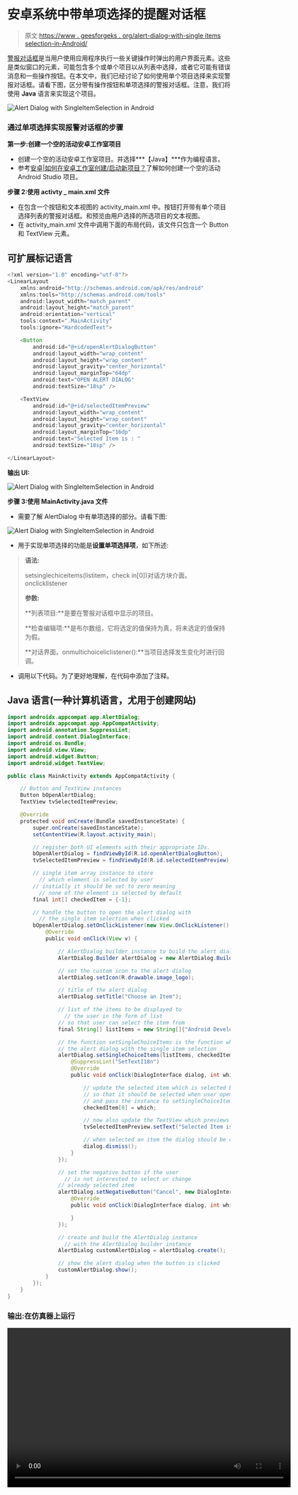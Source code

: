 # 安卓系统中带单项选择的提醒对话框

> 原文:[https://www . geesforgeks . org/alert-dialog-with-single items selection-in-Android/](https://www.geeksforgeeks.org/alert-dialog-with-singleitemselection-in-android/)

[警报对话框](https://www.geeksforgeeks.org/android-alert-dialog-box-and-how-to-create-it/)是当用户使用应用程序执行一些关键操作时弹出的用户界面元素。这些是类似窗口的元素，可能包含多个或单个项目以从列表中选择，或者它可能有错误消息和一些操作按钮。在本文中，我们已经讨论了如何使用单个项目选择来实现警报对话框。请看下图，区分带有操作按钮和单项选择的警报对话框。注意，我们将使用 **Java** 语言来实现这个项目。

![Alert Dialog with SingleItemSelection in Android](img/50a3ec80be547ffe3d96eda7aa20f0aa.png)

### **通过单项选择实现报警对话框的步骤**

**第一步:创建一个空的活动安卓工作室项目**

*   创建一个空的活动安卓工作室项目。并选择***【Java】***作为编程语言。
*   参考[安卓|如何在安卓工作室创建/启动新项目？](https://www.geeksforgeeks.org/android-how-to-create-start-a-new-project-in-android-studio/)了解如何创建一个空的活动 Android Studio 项目。

**步骤 2:使用 activty _ main.xml 文件**

*   在包含一个按钮和文本视图的 activity_main.xml 中。按钮打开带有单个项目选择列表的警报对话框。和预览由用户选择的所选项目的文本视图。
*   在 activity_main.xml 文件中调用下面的布局代码，该文件只包含一个 Button 和 TextView 元素。

## 可扩展标记语言

```java
<?xml version="1.0" encoding="utf-8"?>
<LinearLayout 
    xmlns:android="http://schemas.android.com/apk/res/android"
    xmlns:tools="http://schemas.android.com/tools"
    android:layout_width="match_parent"
    android:layout_height="match_parent"
    android:orientation="vertical"
    tools:context=".MainActivity"
    tools:ignore="HardcodedText">

    <Button
        android:id="@+id/openAlertDialogButton"
        android:layout_width="wrap_content"
        android:layout_height="wrap_content"
        android:layout_gravity="center_horizontal"
        android:layout_marginTop="64dp"
        android:text="OPEN ALERT DIALOG"
        android:textSize="18sp" />

    <TextView
        android:id="@+id/selectedItemPreview"
        android:layout_width="wrap_content"
        android:layout_height="wrap_content"
        android:layout_gravity="center_horizontal"
        android:layout_marginTop="16dp"
        android:text="Selected Item is : "
        android:textSize="18sp" />

</LinearLayout>
```

**输出 UI:**

![Alert Dialog with SingleItemSelection in Android](img/77da068493e8a21bcb7772e66abffd9d.png)

**步骤 3:使用 MainActivity.java 文件**

*   需要了解 AlertDialog 中有单项选择的部分。请看下图:

![Alert Dialog with SingleItemSelection in Android](img/b258b03817cda0ef0d6ccd631a075dd5.png)

*   用于实现单项选择的功能是**设置单项选择项**，如下所述:

> **语法:**
> 
> setsinglechiceitems(listitem，check in[0])对话方块介面。onclicklistener
> 
> **参数:**
> 
> **列表项目:**是要在警报对话框中显示的项目。
> 
> **检查编辑项:**是布尔数组，它将选定的值保持为真，将未选定的值保持为假。
> 
> **对话界面。onmultichoiceliclistener():**当项目选择发生变化时进行回调。

*   调用以下代码。为了更好地理解，在代码中添加了注释。

## Java 语言(一种计算机语言，尤用于创建网站)

```java
import androidx.appcompat.app.AlertDialog;
import androidx.appcompat.app.AppCompatActivity;
import android.annotation.SuppressLint;
import android.content.DialogInterface;
import android.os.Bundle;
import android.view.View;
import android.widget.Button;
import android.widget.TextView;

public class MainActivity extends AppCompatActivity {

    // Button and TextView instances
    Button bOpenAlertDialog;
    TextView tvSelectedItemPreview;

    @Override
    protected void onCreate(Bundle savedInstanceState) {
        super.onCreate(savedInstanceState);
        setContentView(R.layout.activity_main);

        // register both UI elements with their appropriate IDs.
        bOpenAlertDialog = findViewById(R.id.openAlertDialogButton);
        tvSelectedItemPreview = findViewById(R.id.selectedItemPreview);

        // single item array instance to store 
          // which element is selected by user
        // initially it should be set to zero meaning 
          // none of the element is selected by default
        final int[] checkedItem = {-1};

        // handle the button to open the alert dialog with
          // the single item selection when clicked
        bOpenAlertDialog.setOnClickListener(new View.OnClickListener() {
            @Override
            public void onClick(View v) {

                // AlertDialog builder instance to build the alert dialog
                AlertDialog.Builder alertDialog = new AlertDialog.Builder(MainActivity.this);

                // set the custom icon to the alert dialog
                alertDialog.setIcon(R.drawable.image_logo);

                // title of the alert dialog
                alertDialog.setTitle("Choose an Item");

                // list of the items to be displayed to 
                  // the user in the form of list
                // so that user can select the item from
                final String[] listItems = new String[]{"Android Development", "Web Development", "Machine Learning"};

                // the function setSingleChoiceItems is the function which builds
                // the alert dialog with the single item selection
                alertDialog.setSingleChoiceItems(listItems, checkedItem[0], new DialogInterface.OnClickListener() {
                    @SuppressLint("SetTextI18n")
                    @Override
                    public void onClick(DialogInterface dialog, int which) {

                        // update the selected item which is selected by the user
                        // so that it should be selected when user opens the dialog next time
                        // and pass the instance to setSingleChoiceItems method
                        checkedItem[0] = which;

                        // now also update the TextView which previews the selected item
                        tvSelectedItemPreview.setText("Selected Item is : " + listItems[which]);

                        // when selected an item the dialog should be closed with the dismiss method
                        dialog.dismiss();
                    }
                });

                // set the negative button if the user 
                  // is not interested to select or change
                // already selected item
                alertDialog.setNegativeButton("Cancel", new DialogInterface.OnClickListener() {
                    @Override
                    public void onClick(DialogInterface dialog, int which) {

                    }
                });

                // create and build the AlertDialog instance 
                  // with the AlertDialog builder instance
                AlertDialog customAlertDialog = alertDialog.create();

                // show the alert dialog when the button is clicked
                customAlertDialog.show();
            }
        });
    }
}
```

### **输出:在仿真器上运行**

<video class="wp-video-shortcode" id="video-525594-1" width="640" height="360" preload="metadata" controls=""><source type="video/mp4" src="https://media.geeksforgeeks.org/wp-content/uploads/20201129223048/Untitled-Project1.mp4?_=1">[https://media.geeksforgeeks.org/wp-content/uploads/20201129223048/Untitled-Project1.mp4](https://media.geeksforgeeks.org/wp-content/uploads/20201129223048/Untitled-Project1.mp4)</video>